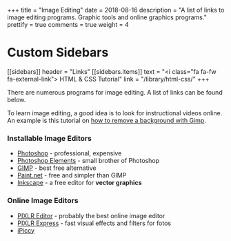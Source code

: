 +++
title = "Image Editing"
date = 2018-08-16
description = "A list of links to image editing programs. Graphic tools and online graphics programs."
prettify = true
comments = true
weight = 4

# Custom Sidebars
[[sidebars]]
header = "Links"
[[sidebars.items]]
text = "<i class=\"fa fa-fw fa-external-link\"></i> HTML & CSS Tutorial"
link = "/library/html-css/"
+++

There are numerous programs for image editing. A list of links can be found below.

To learn image editing, a good idea is to look for instructional videos online. An example is this tutorial on [how to remove a background with Gimp](https://www.youtube.com/watch?v=UfATXRelXpg).


### Installable Image Editors

* [Photoshop](http://www.adobe.com/products/photoshop.html) - professional, expensive
* [Photoshop Elements](http://www.adobe.com/products/photoshop-elements.html) - small brother of Photoshop
* [GIMP](http://www.gimp.org/) - best free alternative
* [Paint.net](http://www.getpaint.net/) - free and simpler than GIMP
* [Inkscape](http://www.inkscape.org/) - a free editor for **vector graphics**


### Online Image Editors

* [PIXLR Editor](http://pixlr.com/editor/) - probably the best online image editor
* [PIXLR Express](http://pixlr.com/express/) - fast visual effects and filters for fotos
* [iPiccy](http://ipiccy.com/)